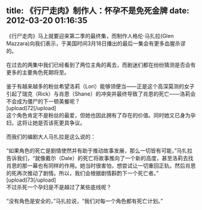 title: 《行尸走肉》制作人：怀孕不是免死金牌
date: 2012-03-20 01:16:35
---

《行尸走肉》马上就要迎来第二季的最终集，而制作人格伦·马扎拉(Glen Mazzara)向我们表示，于美国时间3月18日播出的最后一集会有更多血腥杀谬的。&nbsp;<br style="word-wrap:break-word;word-break:break-all;" />
<br style="word-wrap:break-word;word-break:break-all;" />
在过去的两集中我们已经看到了两位主角的离去，而剧迷们都在纷纷猜测是否会有更多的主要角色死期将至。&nbsp;<br style="word-wrap:break-word;word-break:break-all;" />
<br style="word-wrap:break-word;word-break:break-all;" />
鉴于有越来越多的粉丝希望洛莉（Lori）能够领便当——正是这个高深莫测的女子引起了瑞克（Rick）与肖恩（Shane）的冲突并最终导致了肖恩的死亡——洛莉会不会成为僵尸的下一顿美餐呢？&nbsp;<br style="word-wrap:break-word;word-break:break-all;" />
[upload]72[/upload]<br style="word-wrap:break-word;word-break:break-all;" />
这个角色肯定不是粉丝的最爱，但她也因此拥有了存在的价值。同时她又已身为孕妇，这将让她是否该死更具争议。&nbsp;<br style="word-wrap:break-word;word-break:break-all;" />
<br style="word-wrap:break-word;word-break:break-all;" />
而我们的编剧大人马扎拉是这么说的：&nbsp;<br style="word-wrap:break-word;word-break:break-all;" />
<br style="word-wrap:break-word;word-break:break-all;" />
“如果角色的死亡是剧情使然并有助于推动故事发展，那么一切皆有可能，”马扎拉告诉我们，“就像戴尔（Dale）的死亡将故事推向了一个新的高度，甚至洛莉去找肖恩的那一幕也有同样的作用。她当时很害怕，想尝试让一切重回正轨。然后肖恩的死再次推动了剧情。所以，我们会根据剧情斟酌下一个死亡者。”&nbsp;<br style="word-wrap:break-word;word-break:break-all;" />
[upload]73[/upload]<br style="word-wrap:break-word;word-break:break-all;" />
不过杀死一个孕妇是不是越过了某些底线呢？&nbsp;<br style="word-wrap:break-word;word-break:break-all;" />
<br style="word-wrap:break-word;word-break:break-all;" />
“没有角色是安全的，”马扎拉说，“我们对每一个角色都有死亡计划。”&nbsp;